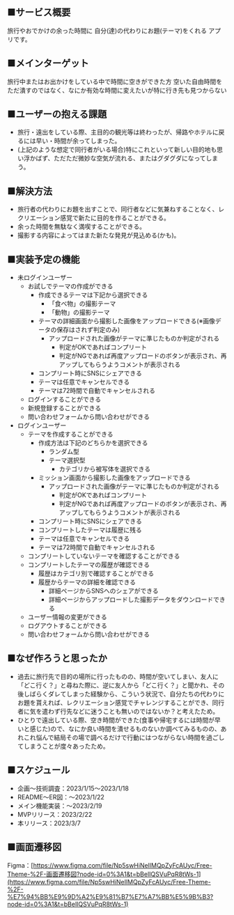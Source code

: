 ## ■サービス概要

旅行やおでかけの余った時間に
自分(達)の代わりにお題(テーマ)をくれる
アプリです。

## ■メインターゲット

旅行中またはお出かけをしている中で時間に空きができた方
空いた自由時間をただ潰すのではなく、なにか有効な時間に変えたいが特に行き先も見つからない

## ■ユーザーの抱える課題

- 旅行・遠出をしている際、主目的の観光等は終わったが、帰路やホテルに戻るには早い・時間が余ってしまった。
- (上記のような想定で同行者がいる場合)特にこれといって新しい目的地も思い浮かばず、ただただ微妙な空気が流れる、またはグダグダになってしまう。

## ■解決方法

- 旅行者の代わりにお題を出すことで、同行者などに気兼ねすることなく、レクリエーション感覚で新たに目的を作ることができる。
- 余った時間を無駄なく満喫することができる。
- 撮影する内容によってはまた新たな発見が見込める(かも)。

## ■実装予定の機能

- 未ログインユーザー
    - お試しでテーマの作成ができる
        - 作成できるテーマは下記から選択できる
            - 「食べ物」の撮影テーマ
            - 「動物」の撮影テーマ
        - テーマの詳細画面から撮影した画像をアップロードできる(※画像データの保存はされず判定のみ)
            - アップロードされた画像がテーマに準じたものか判定がされる
                - 判定がOKであればコンプリート
                - 判定がNGであれば再度アップロードのボタンが表示され、再アップしてもらうようコメントが表示される
        - コンプリート時にSNSにシェアできる
        - テーマは任意でキャンセルできる
        - テーマは72時間で自動でキャンセルされる
    - ログインすることができる
    - 新規登録することができる
    - 問い合わせフォームから問い合わせができる
- ログインユーザー
    - テーマを作成することができる
        - 作成方法は下記のどちらかを選択できる
            - ランダム型
            - テーマ選択型
                - カテゴリから被写体を選択できる
        - ミッション画面から撮影した画像をアップロードできる
            - アップロードされた画像がテーマに準じたものか判定がされる
                - 判定がOKであればコンプリート
                - 判定がNGであれば再度アップロードのボタンが表示され、再アップしてもらうようコメントが表示される
        - コンプリート時にSNSにシェアできる
        - コンプリートしたテーマは履歴に残る
        - テーマは任意でキャンセルできる
        - テーマは72時間で自動でキャンセルされる
    - コンプリートしていないテーマを確認することができる
    - コンプリートしたテーマの履歴が確認できる
        - 履歴はカテゴリ別で確認することができる
        - 履歴からテーマの詳細を確認できる
            - 詳細ページからSNSへのシェアができる
            - 詳細ページからアップロードした撮影データをダウンロードできる
    - ユーザー情報の変更ができる
    - ログアウトすることができる
    - 問い合わせフォームから問い合わせができる

## ■なぜ作ろうと思ったか

- 過去に旅行先で目的の場所に行ったものの、時間が空いてしまい、友人に「どこ行く？」と尋ねた際に、逆に友人から「どこ行く？」と聞かれ、その後しばらくダレてしまった経験から、こういう状況で、自分たちの代わりにお題を貰えれば、レクリエーション感覚でチャレンジすることができ、同行者に気を遣わず行先などに迷うことも無いのではないか？と考えたため。
- ひとりで遠出している際、空き時間ができた(食事や帰宅するには時間が早いと感じた)ので、なにか良い時間を潰せるものないか調べてみるものの、あれこれ悩んで結局その場で調べるだけで行動にはつながらない時間を過ごしてしまうことが度々あったため。

## ■スケジュール

- 企画〜技術調査：2023/1/15〜2023/1/18
- README〜ER図：〜2023/1/22
- メイン機能実装：〜2023/2/19
- MVPリリース：2023/2/22
- 本リリース：2023/3/7

## ■画面遷移図

Figma：[https://www.figma.com/file/Np5swHiNeIlMQpZyFcAUyc/Free-Theme-%2F-画面遷移図?node-id=0%3A1&t=bBelIQSVuPqR8tWs-1](https://www.figma.com/file/Np5swHiNeIlMQpZyFcAUyc/Free-Theme-%2F-%E7%94%BB%E9%9D%A2%E9%81%B7%E7%A7%BB%E5%9B%B3?node-id=0%3A1&t=bBelIQSVuPqR8tWs-1)